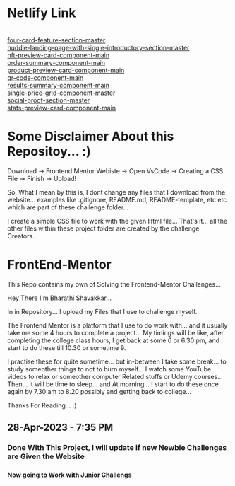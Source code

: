 <h1>Netlify Link</h1>
<a href="https://fmsolved.netlify.app/3-column-preview-card-component-main/"></a> <br>
<a href="https://fmsolved.netlify.app/four-card-feature-section-master/">four-card-feature-section-master</a> <br>
<a href="https://fmsolved.netlify.app/huddle-landing-page-with-single-introductory-section-master/">huddle-landing-page-with-single-introductory-section-master</a> <br>
<a href="https://fmsolved.netlify.app/nft-preview-card-component-main/">nft-preview-card-component-main</a> <br>
<a href="https://fmsolved.netlify.app/order-summary-component-main/">order-summary-component-main</a> <br>
<a href="https://fmsolved.netlify.app/product-preview-card-component-main/">product-preview-card-component-main</a> <br>
<a href="https://fmsolved.netlify.app/qr-code-component-main/">qr-code-component-main</a> <br>
<a href="https://fmsolved.netlify.app/results-summary-component-main/">results-summary-component-main</a> <br>
<a href="https://fmsolved.netlify.app/single-price-grid-component-master/">single-price-grid-component-master</a> <br>
<a href="https://fmsolved.netlify.app/social-proof-section-master/">social-proof-section-master</a> <br>
<a href="https://fmsolved.netlify.app/stats-preview-card-component-main/">stats-preview-card-component-main</a> <br>

# Some Disclaimer About this Repositoy... :)

Download -> Frontend Mentor Webiste -> Open VsCode -> Creating a CSS File -> Finish -> Upload!

So, What I mean by this is, I dont change any files that I download from the website...
examples like .gitignore, README.md, README-template, etc etc which are part of these challenge folder...

I create a simple CSS file to work with the given Html file... That's it... all the other files within these project folder are created by the challenge Creators...



# FrontEnd-Mentor
This Repo contains my own of Solving the Frontend-Mentor Challenges... 

Hey There I'm Bharathi Shavakkar... 

In in Repository... I upload my Files that I use to challenge myself.

The Frontend Mentor is a platform that I use to do work with... and it usually take me some 4 hours to complete a project...
My timings will be like, after completing the college class hours, I get back at some 6 or 6.30 pm, and start to do these till 10.30 or sometime 9.

I practise these for quite sometime... but in-between I take some break... to study someother things to not to burn myself...
I watch some YouTube videos to relax or someother computer Related stuffs or Udemy courses...
Then... it will be time to sleep... and At morning... I start to do these once again by 7.30 am to 8.20 possibly and getting back to college...


Thanks For Reading... :) 



<h2>28-Apr-2023 - 7:35 PM</h2>
<h3>Done With This Project, I will update if new Newbie Challenges are Given the Website<h3>
<h4>Now going to Work with Junior Challengs<h4>
